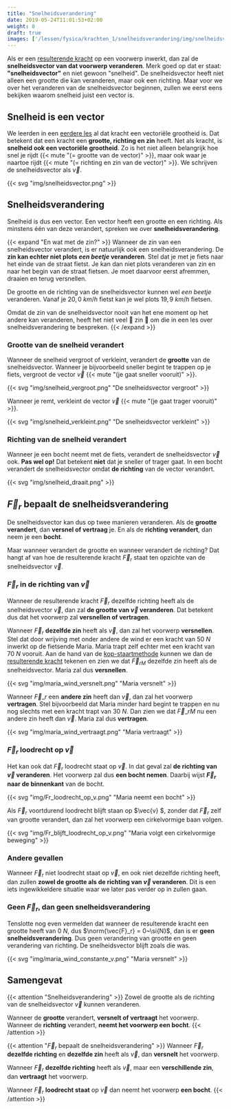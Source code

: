 ```yaml
---
title: "Snelheidsverandering"
date: 2019-05-24T11:01:53+02:00
weight: 8
draft: true
images: ['/lessen/fysica/krachten_1/snelheidsverandering/img/snelheidsvector.png', '/lessen/fysica/krachten_1/snelheidsverandering/img/snelheid_vergroot.png', '/lessen/fysica/krachten_1/snelheidsverandering/img/snelheid_verkleint.png', '/lessen/fysica/krachten_1/snelheidsverandering/img/snelheid_draait.png', '/lessen/fysica/krachten_1/snelheidsverandering/img/maria_wind_versnelt.png', '/lessen/fysica/krachten_1/snelheidsverandering/img/maria_wind_vertraagt.png', '/lessen/fysica/krachten_1/snelheidsverandering/img/Fr_loodrecht_op_v.png', '/lessen/fysica/krachten_1/snelheidsverandering/img/Fr_blijft_loodrecht_op_v.png', '/lessen/fysica/krachten_1/snelheidsverandering/img/maria_wind_constante_v.png']
---
```

Als er een [resulterende kracht](../resulterende_kracht) op een voorwerp
inwerkt, dan zal de **snelheidsvector van dat voorwerp veranderen**.  Merk goed
op dat er staat: **"snelheidsvector"** en niet gewoon "snelheid". De
snelheidsvector heeft niet alleen een grootte die kan veranderen, maar ook een
richting. Maar voor we over het veranderen van de snelheidsvector beginnen,
zullen we eerst eens bekijken waarom snelheid juist een vector is.

## Snelheid is een vector
We leerden in een [eerdere les](../krachtvector) al dat kracht een
vectoriële grootheid is. Dat betekent dat een kracht een **grootte, richting en
zin** heeft. Net als kracht, is **snelheid ook een vectoriële grootheid**. Zo
is het niet alleen belangrijk hoe snel je rijdt
{{< mute "(= grootte van de vector)" >}}, maar ook waar je naartoe rijdt
{{< mute "(= richting en zin van de vector)" >}}. We schrijven de
snelheidsvector als $\vec{v}$.

{{< svg "img/snelheidsvector.png" >}}

## Snelheidsverandering
Snelheid is dus een vector. Een vector heeft een grootte en een richting. Als
minstens één van deze verandert, spreken we over **snelheidsverandering**.

{{< expand "En wat met de zin?" >}}
Wanneer de zin van een snelheidsvector verandert, is er natuurlijk ook een
snelheidsverandering. De **zin kan echter niet plots *een beetje* veranderen**.
Stel dat je met je fiets naar het einde van de straat fietst. Je kan dan niet
plots veranderen van zin en naar het begin van de straat fietsen. Je moet
daarvoor eerst afremmen, draaien en terug versnellen.

De grootte en de richting van de snelheidsvector kunnen wel *een beetje*
veranderen. Vanaf je $20{,} 0~\si{km/h}$ fietst kan je wel plots
$19{,}9~\si{km/h}$ fietsen.

Omdat de zin van de snelheidsvector nooit van het ene moment op het andere kan
veranderen, heeft het niet veel 🤡 zin 🤡 om die in een les over
snelheidsverandering te bespreken.
{{< /expand >}}

### Grootte van de snelheid verandert
Wanneer de snelheid vergroot of verkleint, verandert de **grootte** van de
snelheidsvector. Wanneer je bijvoorbeeld sneller begint te trappen op je fiets,
vergroot de vector $\vec{v}$ {{< mute "(je gaat sneller vooruit)" >}}.

{{< svg "img/snelheid_vergroot.png" "De snelheidsvector vergroot" >}}

Wanneer je remt, verkleint de vector $\vec{v}$ {{< mute "(je gaat trager vooruit)" >}}.

{{< svg "img/snelheid_verkleint.png" "De snelheidsvector verkleint" >}}

### Richting van de snelheid verandert
Wanneer je een bocht neemt met de fiets, verandert de snelheidsvector $\vec{v}$
ook. **Pas wel op!** Dat betekent **niet** dat je sneller of trager gaat. In
een bocht verandert de snelheidsvector omdat **de richting** van de vector
verandert.

{{< svg "img/snelheid_draait.png" >}}

## $\vec{F}_r$ bepaalt de snelheidsverandering

De snelheidsvector kan dus op twee manieren veranderen. Als de **grootte
verandert**, dan **versnel of vertraag** je. En als de **richting verandert**,
dan neem je een **bocht**.

Maar wanneer verandert de grootte en wanneer verandert de richting? Dat hangt
af van hoe de resulterende kracht $\vec{F}_r$ staat ten opzichte van de
snelheidsvector $\vec{v}$.

### $\vec{F}_r$ in de richting van $\vec{v}$
Wanneer de resulterende kracht $\vec{F}_r$ dezelfde richting heeft als de
snelheidsvector $\vec{v}$, dan zal **de grootte van $\vec{v}$ veranderen**. Dat
betekent dus dat het voorwerp zal **versnellen of vertragen**.

Wanneer $\vec{F}_r$ **dezelfde zin** heeft als $\vec{v}$, dan zal het voorwerp
**versnellen**. Stel dat door wrijving met onder andere de wind er een kracht
van $50~\si{N}$ inwerkt op de fietsende Maria. Maria trapt zelf echter met een
kracht van $70~\si{N}$ vooruit. Aan de hand van de
[kop-staartmethode](../../../wiskunde/vector_1/grafisch_optellen/#kop-staartmethode)
kunnen we dan de [resulterende
kracht](../resulterende_kracht#resulterende-kracht-tekenen) tekenen en zien we
dat $\vec{F}_{rM}$ dezelfde zin heeft als de snelheidsvector. Maria zal dus
**versnellen**.

{{< svg "img/maria_wind_versnelt.png" "Maria versnelt" >}}

Wanneer $\vec{F}\_r$ een **andere zin** heeft dan $\vec{v}$, dan zal het
voorwerp **vertragen**. Stel bijvoorbeeld dat Maria minder hard begint te
trappen en nu nog slechts met een kracht trapt van $30~\si{N}$. Dan zien we dat
$\vec{F}\_{rM}$ nu een andere zin heeft dan $\vec{v}$. Maria zal dus
**vertragen**.

{{< svg "img/maria_wind_vertraagt.png" "Maria vertraagt" >}}

### $\vec{F}_r$ loodrecht op $\vec{v}$
Het kan ook dat $\vec{F}_r$ loodrecht staat op $\vec{v}$. In dat geval zal **de
richting van $\vec{v}$ veranderen**. Het voorwerp zal dus **een bocht nemen**.
Daarbij wijst **$\vec{F}_r$ naar de binnenkant** van de bocht.

{{< svg "img/Fr_loodrecht_op_v.png" "Maria neemt een bocht" >}}

Als $\vec{F}_r$ voortdurend loodrecht blijft staan op $\vec{v} $, zonder dat
$\vec{F}_r$ zelf van grootte verandert, dan zal het voorwerp een cirkelvormige
baan volgen.

{{< svg "img/Fr_blijft_loodrecht_op_v.png" "Maria volgt een cirkelvormige beweging" >}}

### Andere gevallen
Wanneer $\vec{F}_r$ niet loodrecht staat op $\vec{v}$, en ook niet dezelfde
richting heeft, dan zullen **zowel de grootte als de richting van $\vec{v}$
veranderen**. Dit is een iets ingewikkeldere situatie waar we later pas verder
op in zullen gaan.

### Geen $\vec{F}_r$, dan geen snelheidsverandering

Tenslotte nog even vermelden dat wanneer de resulterende kracht een grootte
heeft van $0~\si{N}$, dus $\norm{\vec{F}_r} = 0~\si{N}$, dan is er **geen
snelheidsverandering**. Dus geen verandering van grootte en geen verandering
van richting. De snelheidsvector blijft zoals die was.

{{< svg "img/maria_wind_constante_v.png" "Maria versnelt" >}}
## Samengevat

{{< attention "Snelheidsverandering" >}}
Zowel de grootte als de richting van de snelheidsvector $\vec{v}$ kunnen veranderen.

Wanneer de **grootte** verandert, **versnelt of vertraagt** het voorwerp. Wanneer de **richting** verandert, **neemt het voorwerp een bocht**.
{{< /attention >}}

{{< attention "$\vec{F}_r$ bepaalt de snelheidsverandering" >}}
Wanneer $\vec{F}_r$ **dezelfde richting** en **dezelfde zin** heeft als $\vec{v}$, dan **versnelt** het voorwerp.

Wanneer $\vec{F}_r$ **dezelfde richting** heeft als $\vec{v}$, maar een **verschillende zin**, dan **vertraagt** het voorwerp.

Wanneer $\vec{F}_r$ **loodrecht staat** op $\vec{v}$ dan neemt het voorwerp **een bocht**.
{{< /attention >}}
